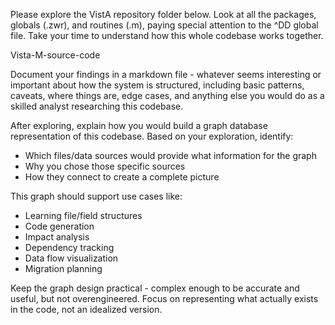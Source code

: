 Please explore the VistA repository folder below. Look at all the packages, globals (.zwr), and routines (.m), paying special attention to the ^DD global file. Take your time to understand how this whole codebase works together.

Vista-M-source-code

Document your findings in a markdown file - whatever seems interesting or important about how the system is structured, including basic patterns, caveats, where things are, edge cases, and anything else you would do as a skilled analyst researching this codebase. 

After exploring, explain how you would build a graph database representation of this codebase. Based on your exploration, identify:
- Which files/data sources would provide what information for the graph
- Why you chose those specific sources
- How they connect to create a complete picture

This graph should support use cases like:
- Learning file/field structures
- Code generation
- Impact analysis
- Dependency tracking
- Data flow visualization
- Migration planning

Keep the graph design practical - complex enough to be accurate and useful, but not overengineered. Focus on representing what actually exists in the code, not an idealized version.

